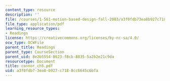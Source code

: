```yaml
---
content_type: resource
description: ''
file: /courses/1-561-motion-based-design-fall-2003/a3f0fdb73ea8b927c7188cc6645c6bfa_connor_ch5.pdf
file_type: application/pdf
learning_resource_types:
- Readings
license: https://creativecommons.org/licenses/by-nc-sa/4.0/
ocw_type: OCWFile
parent_title: Readings
parent_type: CourseSection
parent_uid: 8e2b5554-8623-f8cb-8835-5a2b2e21c9da
resourcetype: Document
title: connor_ch5.pdf
uid: a3f0fdb7-3ea8-b927-c718-8cc6645c6bfa
---
```

